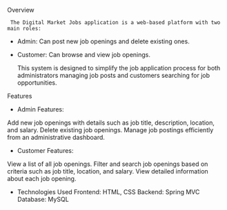 Overview
     
     The Digital Market Jobs application is a web-based platform with two main roles:

* Admin: Can post new job openings and delete existing ones.
  
* Customer: Can browse and view job openings.

   This system is designed to simplify the job application process for both administrators managing job posts and customers searching for job opportunities.

Features
* Admin Features:

Add new job openings with details such as job title, description, location, and salary.
Delete existing job openings.
Manage job postings efficiently from an administrative dashboard.


* Customer Features:

View a list of all job openings.
Filter and search job openings based on criteria such as job title, location, and salary.
View detailed information about each job opening.


* Technologies Used
Frontend: HTML, CSS
Backend: Spring MVC
Database: MySQL 
